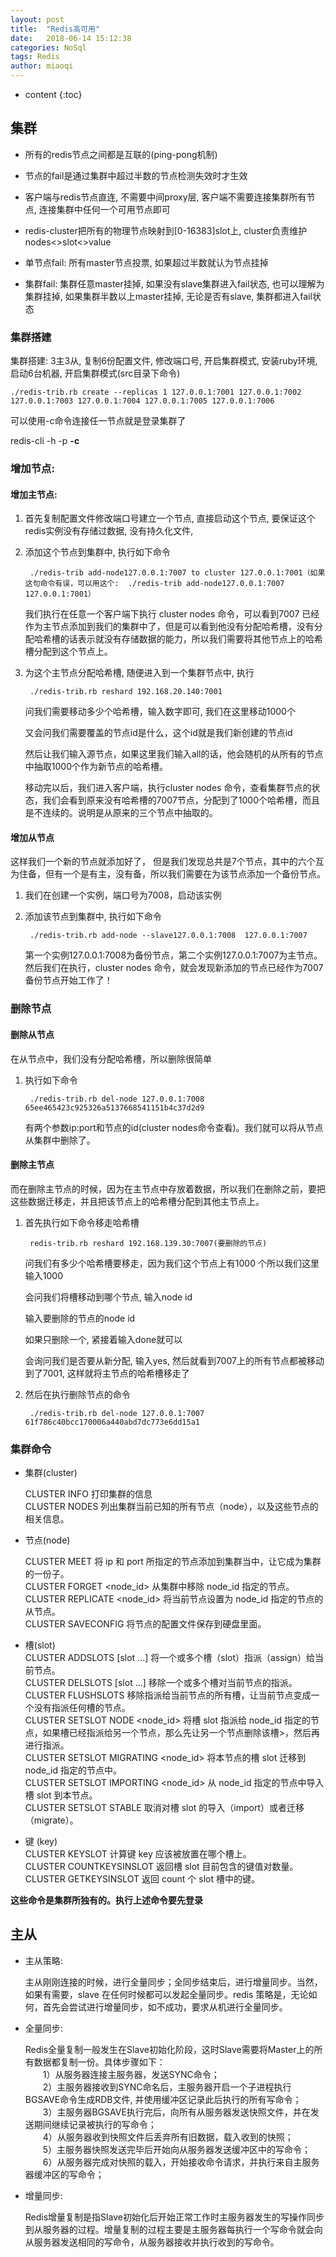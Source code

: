 ```yaml
---
layout: post
title:  "Redis高可用"
date:   2018-06-14 15:12:38
categories: NoSql
tags: Redis
author: miaoqi
---
```


* content
{:toc}
    
## 集群

* 所有的redis节点之间都是互联的(ping-pong机制)

* 节点的fail是通过集群中超过半数的节点检测失效时才生效

* 客户端与redis节点直连, 不需要中间proxy层, 客户端不需要连接集群所有节点, 连接集群中任何一个可用节点即可

* redis-cluster把所有的物理节点映射到[0-16383]slot上, cluster负责维护nodes<>slot<>value

* 单节点fail: 所有master节点投票, 如果超过半数就认为节点挂掉

* 集群fail: 集群任意master挂掉, 如果没有slave集群进入fail状态, 也可以理解为集群挂掉, 如果集群半数以上master挂掉, 无论是否有slave, 集群都进入fail状态

### 集群搭建

集群搭建: 3主3从, 复制6份配置文件, 修改端口号, 开启集群模式, 安装ruby环境, 启动6台机器, 开启集群模式(src目录下命令)    
        
    ./redis-trib.rb create --replicas 1 127.0.0.1:7001 127.0.0.1:7002 127.0.0.1:7003 127.0.0.1:7004 127.0.0.1:7005 127.0.0.1:7006     
    
可以使用-c命令连接任一节点就是登录集群了
    
redis-cli -h -p **-c**
    
### 增加节点: 

#### 增加主节点:

1. 首先复制配置文件修改端口号建立一个节点, 直接启动这个节点, 要保证这个redis实例没有存储过数据, 没有持久化文件, 

1. 添加这个节点到集群中, 执行如下命令
    
        ./redis-trib add-node127.0.0.1:7007 to cluster 127.0.0.1:7001（如果这句命令有误，可以用这个:  ./redis-trib add-node127.0.0.1:7007 127.0.0.1:7001）
        
    我们执行在任意一个客户端下执行 cluster nodes 命令，可以看到7007 已经作为主节点添加到我们的集群中了，但是可以看到他没有分配哈希槽，没有分配哈希槽的话表示就没有存储数据的能力，所以我们需要将其他节点上的哈希槽分配到这个节点上。
        
1. 为这个主节点分配哈希槽, 随便进入到一个集群节点中, 执行 
    
        ./redis-trib.rb reshard 192.168.20.140:7001
    
    问我们需要移动多少个哈希槽，输入数字即可, 我们在这里移动1000个
    
    又会问我们需要覆盖的节点id是什么，这个id就是我们新创建的节点id
    
    然后让我们输入源节点，如果这里我们输入all的话，他会随机的从所有的节点中抽取1000个作为新节点的哈希槽。

    移动完以后，我们进入客户端，执行cluster nodes 命令，查看集群节点的状态，我们会看到原来没有哈希槽的7007节点，分配到了1000个哈希槽，而且是不连续的。说明是从原来的三个节点中抽取的。

#### 增加从节点

这样我们一个新的节点就添加好了， 但是我们发现总共是7个节点，其中的六个互为住备，但有一个是有主，没有备，所以我们需要在为该节点添加一个备份节点。

1. 我们在创建一个实例，端口号为7008，启动该实例

1. 添加该节点到集群中, 执行如下命令

        ./redis-trib.rb add-node --slave127.0.0.1:7008  127.0.0.1:7007
        
    第一个实例127.0.0.1:7008为备份节点，第二个实例127.0.0.1:7007为主节点。然后我们在执行，cluster nodes 命令，就会发现新添加的节点已经作为7007 备份节点开始工作了！


### 删除节点

#### 删除从节点

在从节点中，我们没有分配哈希槽，所以删除很简单

1. 执行如下命令

        ./redis-trib.rb del-node 127.0.0.1:7008 65ee465423c925326a5137668541151b4c37d2d9

    有两个参数ip:port和节点的id(cluster nodes命令查看)。我们就可以将从节点从集群中删除了。

#### 删除主节点

而在删除主节点的时候，因为在主节点中存放着数据，所以我们在删除之前，要把这些数据迁移走，并且把该节点上的哈希槽分配到其他主节点上。

1. 首先执行如下命令移走哈希槽

        redis-trib.rb reshard 192.168.139.30:7007(要删除的节点)

    问我们有多少个哈希槽要移走，因为我们这个节点上有1000 个所以我们这里输入1000

    会问我们将槽移动到哪个节点, 输入node id
    
    输入要删除的节点的node id

    如果只删除一个, 紧接着输入done就可以

    会询问我们是否要从新分配, 输入yes, 然后就看到7007上的所有节点都被移动到了7001, 这样就将主节点的哈希槽移走了
    
1. 然后在执行删除节点的命令

        ./redis-trib.rb del-node 127.0.0.1:7007 61f786c40bcc170006a440abd7dc773e6dd15a1

### 集群命令

* 集群(cluster)  

    CLUSTER INFO 打印集群的信息  
    CLUSTER NODES 列出集群当前已知的所有节点（node），以及这些节点的相关信息。   
  
* 节点(node)  

    CLUSTER MEET <ip> <port> 将 ip 和 port 所指定的节点添加到集群当中，让它成为集群的一份子。  
    CLUSTER FORGET <node_id> 从集群中移除 node_id 指定的节点。  
    CLUSTER REPLICATE <node_id> 将当前节点设置为 node_id 指定的节点的从节点。  
    CLUSTER SAVECONFIG 将节点的配置文件保存到硬盘里面。   
  
* 槽(slot)  
    CLUSTER ADDSLOTS <slot> [slot ...] 将一个或多个槽（slot）指派（assign）给当前节点。  
    CLUSTER DELSLOTS <slot> [slot ...] 移除一个或多个槽对当前节点的指派。  
    CLUSTER FLUSHSLOTS 移除指派给当前节点的所有槽，让当前节点变成一个没有指派任何槽的节点。  
    CLUSTER SETSLOT <slot> NODE <node_id> 将槽 slot 指派给 node_id 指定的节点，如果槽已经指派给另一个节点，那么先让另一个节点删除该槽>，然后再进行指派。  
    CLUSTER SETSLOT <slot> MIGRATING <node_id> 将本节点的槽 slot 迁移到 node_id 指定的节点中。  
    CLUSTER SETSLOT <slot> IMPORTING <node_id> 从 node_id 指定的节点中导入槽 slot 到本节点。  
    CLUSTER SETSLOT <slot> STABLE 取消对槽 slot 的导入（import）或者迁移（migrate）。   
  
* 键 (key)  
    CLUSTER KEYSLOT <key> 计算键 key 应该被放置在哪个槽上。  
    CLUSTER COUNTKEYSINSLOT <slot> 返回槽 slot 目前包含的键值对数量。  
    CLUSTER GETKEYSINSLOT <slot> <count> 返回 count 个 slot 槽中的键。 

**这些命令是集群所独有的。执行上述命令要先登录** 

## 主从

* 主从策略: 

    主从刚刚连接的时候，进行全量同步；全同步结束后，进行增量同步。当然，如果有需要，slave 在任何时候都可以发起全量同步。redis 策略是，无论如何，首先会尝试进行增量同步，如不成功，要求从机进行全量同步。

* 全量同步: 

    Redis全量复制一般发生在Slave初始化阶段，这时Slave需要将Master上的所有数据都复制一份。具体步骤如下：     
　　1）从服务器连接主服务器，发送SYNC命令；      
　　2）主服务器接收到SYNC命名后，主服务器开启一个子进程执行BGSAVE命令生成RDB文件, 并使用缓冲区记录此后执行的所有写命令；      
　　3）主服务器BGSAVE执行完后，向所有从服务器发送快照文件，并在发送期间继续记录被执行的写命令；      
　　4）从服务器收到快照文件后丢弃所有旧数据，载入收到的快照；      
　　5）主服务器快照发送完毕后开始向从服务器发送缓冲区中的写命令；     
　　6）从服务器完成对快照的载入，开始接收命令请求，并执行来自主服务器缓冲区的写命令；

* 增量同步:

    Redis增量复制是指Slave初始化后开始正常工作时主服务器发生的写操作同步到从服务器的过程。增量复制的过程主要是主服务器每执行一个写命令就会向从服务器发送相同的写命令，从服务器接收并执行收到的写命令。




    
    
    
    
    
    
    
    
    
    